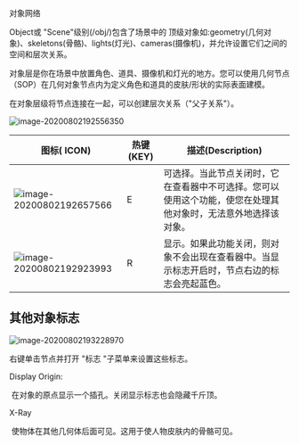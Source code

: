 对象网络

Object或 "Scene"级别(/obj/)包含了场景中的 顶级对象如:geometry(几何对象)、skeletons(骨骼)、lights(灯光)、cameras(摄像机)，并允许设置它们之间的空间和层次关系。

对象层是你在场景中放置角色、道具、摄像机和灯光的地方。您可以使用几何节点（SOP）在几何对象节点内为定义角色和道具的皮肤/形状的实际表面建模。

在对象层级将节点连接在一起，可以创建层次关系（"父子关系"）。

![image-20200802192556350](C:\Users\User\AppData\Roaming\Typora\typora-user-images\image-20200802192556350.png)

|图标( ICON)                                                         | 热键(KEY)  |      描述(Description)|
| ------------------------------------------------------------ | ---- | ---- |
| ![image-20200802192657566](C:\Users\User\AppData\Roaming\Typora\typora-user-images\image-20200802192657566.png) | E | 可选择。当此节点关闭时，它在查看器中不可选择。您可以使用这个功能，使您在处理其他对象时，无法意外地选择该对象。 |
| ![image-20200802192923993](C:\Users\User\AppData\Roaming\Typora\typora-user-images\image-20200802192923993.png) | R | 显示。如果此功能关闭，则对象不会出现在查看器中。当显示标志开启时，节点右边的标志会亮起蓝色。 |

## 其他对象标志

![image-20200802193228970](C:\Users\User\AppData\Roaming\Typora\typora-user-images\image-20200802193228970.png)

右键单击节点并打开 "标志 "子菜单来设置这些标志。

Display Origin:

​	在对象的原点显示一个插孔。关闭显示标志也会隐藏千斤顶。

X-Ray

​	使物体在其他几何体后面可见。这用于使人物皮肤内的骨骼可见。